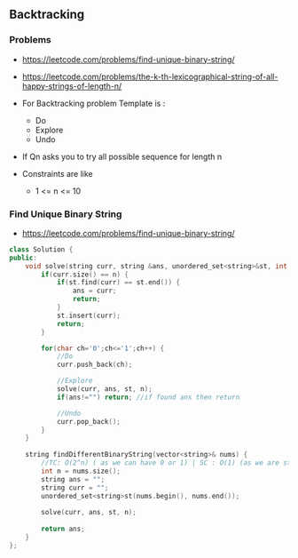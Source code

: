## Backtracking

### Problems
- https://leetcode.com/problems/find-unique-binary-string/
- https://leetcode.com/problems/the-k-th-lexicographical-string-of-all-happy-strings-of-length-n/

- For Backtracking problem Template is :
    - Do
    - Explore
    - Undo

- If Qn asks you to try all possible sequence for length n
- Constraints are like
    - 1 <= n <= 10


### Find Unique Binary String
- https://leetcode.com/problems/find-unique-binary-string/
```c++
class Solution {
public:
    void solve(string curr, string &ans, unordered_set<string>&st, int n) {
        if(curr.size() == n) {
            if(st.find(curr) == st.end()) {
                ans = curr;
                return;
            }
            st.insert(curr);
            return;
        }

        for(char ch='0';ch<='1';ch++) {
            //Do
            curr.push_back(ch);

            //Explore
            solve(curr, ans, st, n);
            if(ans!="") return; //if found ans then return

            //Undo
            curr.pop_back();
        }
    }
    
    string findDifferentBinaryString(vector<string>& nums) {
        //TC: O(2^n) ( as we can have 0 or 1) | SC : O(1) (as we are storing ans in string ans)
        int n = nums.size();
        string ans = "";
        string curr = "";
        unordered_set<string>st(nums.begin(), nums.end());
        
        solve(curr, ans, st, n);
        
        return ans;
    }
};
```